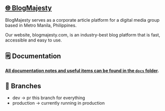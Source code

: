 ## [🌐 BlogMajesty](https://blogmajesty.com)

BlogMajesty serves as a corporate article platform for a digital media group based in Metro Manila, Philippines.

Our website, blogmajesty.com, is an industry-best blog platform that is fast, accessible and easy to use.

## 🗒️ Documentation

**[All documentation notes and useful items can be found in the `docs` folder](docs).**

## 🔌 Branches

- dev -> pr this branch for everything
- production -> currently running in production

